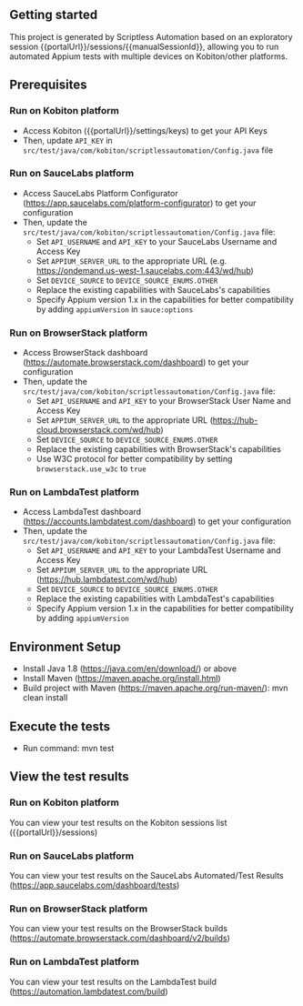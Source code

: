 ## Getting started

This project is generated by Scriptless Automation based on an exploratory session {{portalUrl}}/sessions/{{manualSessionId}}, allowing you to run automated Appium tests with multiple devices on Kobiton/other platforms.

## Prerequisites

### Run on Kobiton platform

- Access Kobiton ({{portalUrl}}/settings/keys) to get your API Keys
- Then, update `API_KEY` in `src/test/java/com/kobiton/scriptlessautomation/Config.java` file

### Run on SauceLabs platform

- Access SauceLabs Platform Configurator (https://app.saucelabs.com/platform-configurator) to get your configuration
- Then, update the `src/test/java/com/kobiton/scriptlessautomation/Config.java` file:
  - Set `API_USERNAME` and `API_KEY` to your SauceLabs Username and Access Key
  - Set `APPIUM_SERVER_URL` to the appropriate URL (e.g. https://ondemand.us-west-1.saucelabs.com:443/wd/hub)
  - Set `DEVICE_SOURCE` to `DEVICE_SOURCE_ENUMS.OTHER`
  - Replace the existing capabilities with SauceLabs's capabilities
  - Specify Appium version 1.x in the capabilities for better compatibility by adding `appiumVersion` in `sauce:options`

### Run on BrowserStack platform

- Access BrowserStack dashboard (https://automate.browserstack.com/dashboard) to get your configuration
- Then, update the `src/test/java/com/kobiton/scriptlessautomation/Config.java` file:
  - Set `API_USERNAME` and `API_KEY` to your BrowserStack User Name and Access Key
  - Set `APPIUM_SERVER_URL` to the appropriate URL (https://hub-cloud.browserstack.com/wd/hub)
  - Set `DEVICE_SOURCE` to `DEVICE_SOURCE_ENUMS.OTHER`
  - Replace the existing capabilities with BrowserStack's capabilities
  - Use W3C protocol for better compatibility by setting `browserstack.use_w3c` to `true`

### Run on LambdaTest platform

- Access LambdaTest dashboard (https://accounts.lambdatest.com/dashboard) to get your configuration
- Then, update the `src/test/java/com/kobiton/scriptlessautomation/Config.java` file:
  - Set `API_USERNAME` and `API_KEY` to your LambdaTest Username and Access Key
  - Set `APPIUM_SERVER_URL` to the appropriate URL (https://hub.lambdatest.com/wd/hub)
  - Set `DEVICE_SOURCE` to `DEVICE_SOURCE_ENUMS.OTHER`
  - Replace the existing capabilities with LambdaTest's capabilities
  - Specify Appium version 1.x in the capabilities for better compatibility by adding `appiumVersion`

## Environment Setup

- Install Java 1.8 (https://java.com/en/download/) or above
- Install Maven (https://maven.apache.org/install.html)
- Build project with Maven (https://maven.apache.org/run-maven/): mvn clean install

## Execute the tests

- Run command: mvn test

## View the test results

### Run on Kobiton platform

You can view your test results on the Kobiton sessions list ({{portalUrl}}/sessions)

### Run on SauceLabs platform

You can view your test results on the SauceLabs Automated/Test Results (https://app.saucelabs.com/dashboard/tests)

### Run on BrowserStack platform

You can view your test results on the BrowserStack builds (https://automate.browserstack.com/dashboard/v2/builds)

### Run on LambdaTest platform

You can view your test results on the LambdaTest build (https://automation.lambdatest.com/build)
